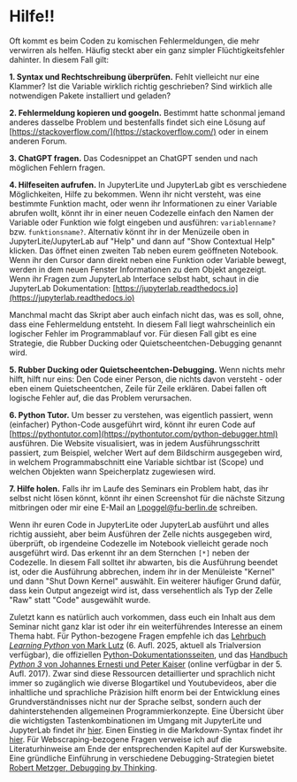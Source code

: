 # Hilfe!! 

Oft kommt es beim Coden zu komischen Fehlermeldungen, die mehr verwirren als helfen. Häufig steckt aber ein ganz simpler Flüchtigkeitsfehler dahinter. In diesem Fall gilt:

**1. Syntax und Rechtschreibung überprüfen.** Fehlt vielleicht nur eine Klammer? Ist die Variable wirklich richtig geschrieben? Sind wirklich alle notwendigen Pakete installiert und geladen?

**2. Fehlermeldung kopieren und googeln.** Bestimmt hatte schonmal jemand anderes dasselbe Problem und bestenfalls findet sich eine Lösung auf [https://stackoverflow.com/](https://stackoverflow.com/) oder in einem anderen Forum.

**3. ChatGPT fragen.** Das Codesnippet an ChatGPT senden und nach möglichen Fehlern fragen. 

**4. Hilfeseiten aufrufen.** In JupyterLite und JupyterLab gibt es verschiedene Möglichkeiten, Hilfe zu bekommen. Wenn ihr nicht versteht, was eine bestimmte Funktion macht, oder wenn ihr Informationen zu einer Variable abrufen wollt, könnt ihr in einer neuen Codezelle einfach den Namen der Variable oder Funktion wie folgt eingeben und ausführen: `variablenname?` bzw. `funktionsname?`. Alternativ könnt ihr in der Menüzeile oben in JupyterLite/JupyterLab auf "Help" und dann auf "Show Contextual Help" klicken. Das öffnet einen zweiten Tab neben eurem geöffneten Notebook. Wenn ihr den Cursor dann direkt neben eine Funktion oder Variable bewegt, werden in dem neuen Fenster Informationen zu dem Objekt angezeigt. Wenn ihr Fragen zum JupyterLab Interface selbst habt, schaut in die JupyterLab Dokumentation: [https://jupyterlab.readthedocs.io](https://jupyterlab.readthedocs.io) 

Manchmal macht das Skript aber auch einfach nicht das, was es soll, ohne, dass eine Fehlermeldung entsteht. In diesem Fall liegt wahrscheinlich ein logischer Fehler im Programmablauf vor. Für diesen Fall gibt es eine Strategie, die Rubber Ducking oder Quietscheentchen-Debugging genannt wird.

**5. Rubber Ducking oder Quietscheentchen-Debugging.** Wenn nichts mehr hilft, hilft nur eins: Den Code einer Person, die nichts davon versteht - oder eben einem Quietscheentchen, Zeile für Zeile erklären. Dabei fallen oft logische Fehler auf, die das Problem verursachen.

**6. Python Tutor.** Um besser zu verstehen, was eigentlich passiert, wenn (einfacher) Python-Code ausgeführt wird, könnt ihr euren Code auf [https://pythontutor.com](https://pythontutor.com/python-debugger.html) ausführen. Die Website visualisiert, was in jedem Ausführungsschritt passiert, zum Beispiel, welcher Wert auf dem Bildschirm ausgegeben wird, in welchem Programmabschnitt eine Variable sichtbar ist (Scope) und welchen Objekten wann Speicherplatz zugewiesen wird.

**7. Hilfe holen.** Falls ihr im Laufe des Seminars ein Problem habt, das ihr selbst nicht lösen könnt, könnt ihr einen Screenshot für die nächste Sitzung mitbringen oder mir eine E-Mail an l.poggel@fu-berlin.de schreiben.

Wenn ihr euren Code in JupyterLite oder JupyterLab ausführt und alles richtig aussieht, aber beim Ausführen der Zelle nichts ausgegeben wird, überprüft, ob irgendeine Codezelle im Notebook vielleicht gerade noch ausgeführt wird. Das erkennt ihr an dem Sternchen `[*]` neben der Codezelle. In diesem Fall solltet ihr abwarten, bis die Ausführung beendet ist, oder die Ausführung abbrechen, indem ihr in der Menüleiste "Kernel" und dann "Shut Down Kernel" auswählt. Ein weiterer häufiger Grund dafür, dass kein Output angezeigt wird ist, dass versehentlich als Typ der Zelle "Raw" statt "Code" ausgewählt wurde. 

Zuletzt kann es natürlich auch vorkommen, dass euch ein Inhalt aus dem Seminar nicht ganz klar ist oder ihr ein weiterführendes Interesse an einem Thema habt. 
Für Python-bezogene Fragen empfehle ich das [Lehrbuch *Learning Python* von Mark Lutz](https://www.oreilly.com/library/view/learning-python-6th/9781098171292/) (6. Aufl. 2025, aktuell als Trialversion verfügbar), die offiziellen [Python-Dokumentationsseiten](https://docs.python.org/3/), und das [Handbuch *Python 3* von Johannes Ernesti und Peter Kaiser](https://openbook.rheinwerk-verlag.de/python/) (online verfügbar in der 5. Aufl. 2017). Zwar sind diese Ressourcen detaillierter und sprachlich nicht immer so zugänglich wie diverse Blogartikel und Youtubevideos, aber die inhaltliche und sprachliche Präzision hilft enorm bei der Entwicklung eines Grundverständnisses nicht nur der Sprache selbst, sondern auch der dahinterstehenden allgemeinen Programmierkonzepte. 
Eine Übersicht über die wichtigsten Tastenkombinationen im Umgang mit JupyterLite und JupyterLab findet ihr [hier](https://gist.github.com/discdiver/9e00618756d120a8c9fa344ac1c375ac). Einen Einstieg in die Markdown-Syntax findet ihr [hier](https://www.markdownguide.org/basic-syntax/).
Für Webscraping-bezogene Fragen verweise ich auf die Literaturhinweise am Ende der entsprechenden Kapitel auf der Kurswebsite.
Eine gründliche Einführung in verschiedene Debugging-Strategien bietet [Robert Metzger, Debugging by Thinking](https://doi.org/10.1016/B978-1-55558-307-1.X5000-9).


